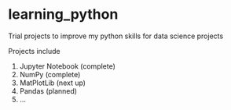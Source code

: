 # learning_python
Trial projects to improve my python skills for data science projects

Projects include 

1. Jupyter Notebook (complete)
2. NumPy (complete)
3. MatPlotLib (next up)
4. Pandas (planned)
5. ...
